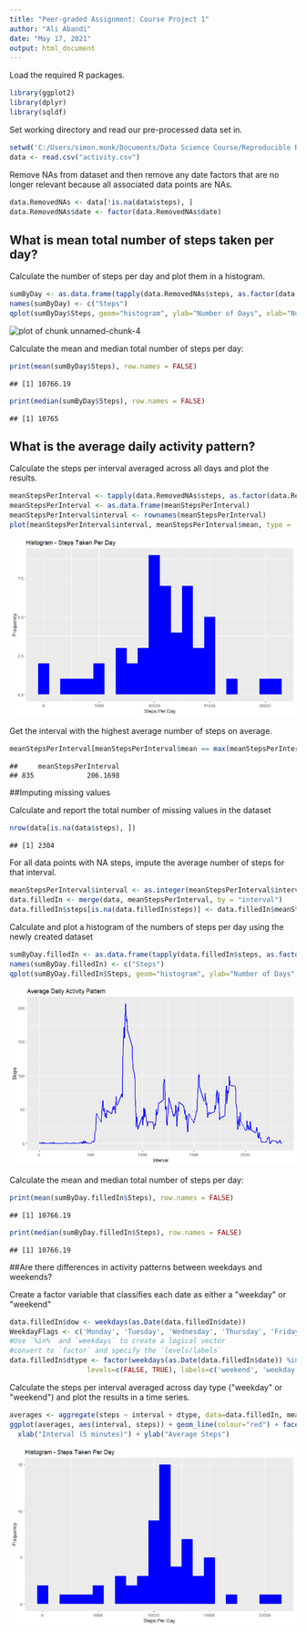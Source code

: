 ```yaml
---
title: "Peer-graded Assignment: Course Project 1"
author: "Ali Abandi"
date: "May 17, 2021"
output: html_document
---
```


Load the required R packages.


```r
library(ggplot2)
library(dplyr)
library(sqldf)
```

Set working directory and read our pre-processed data set in.


```r
setwd('C:/Users/simon.monk/Documents/Data Science Course/Reproducible Research')
data <- read.csv("activity.csv")
```

Remove NAs from dataset and then remove any date factors that are no longer relevant because all associated data points are NAs.


```r
data.RemovedNAs <- data[!is.na(data$steps), ]
data.RemovedNAs$date <- factor(data.RemovedNAs$date)
```

## What is mean total number of steps taken per day?

Calculate the number of steps per day and plot them in a histogram.

```r
sumByDay <- as.data.frame(tapply(data.RemovedNAs$steps, as.factor(data.RemovedNAs$date), sum))
names(sumByDay) <- c("Steps")
qplot(sumByDay$Steps, geom="histogram", ylab="Number of Days", xlab="Number of Steps", binwidth = 500)
```

![plot of chunk unnamed-chunk-4](figure/unnamed-chunk-4-1.png) 

Calculate the mean and median total number of steps per day:


```r
print(mean(sumByDay$Steps), row.names = FALSE)
```

```
## [1] 10766.19
```

```r
print(median(sumByDay$Steps), row.names = FALSE)
```

```
## [1] 10765
```

## What is the average daily activity pattern?

Calculate the steps per interval averaged across all days and plot the results.

```r
meanStepsPerInterval <- tapply(data.RemovedNAs$steps, as.factor(data.RemovedNAs$interval), mean)
meanStepsPerInterval <- as.data.frame(meanStepsPerInterval)
meanStepsPerInterval$interval <- rownames(meanStepsPerInterval)
plot(meanStepsPerInterval$interval, meanStepsPerInterval$mean, type = 'l', ylab = "Mean Steps", xlab = "Interval")
```

![plot of chunk unnamed-chunk-6](figures/f1.png) 

Get the interval with the highest average number of steps on average.

```r
meanStepsPerInterval[meanStepsPerInterval$mean == max(meanStepsPerInterval$mean), ][1]
```

```
##     meanStepsPerInterval
## 835             206.1698
```

##Imputing missing values

Calculate and report the total number of missing values in the dataset 

```r
nrow(data[is.na(data$steps), ])
```

```
## [1] 2304
```

For all data points with NA steps, impute the average number of steps for that interval.

```r
meanStepsPerInterval$interval <- as.integer(meanStepsPerInterval$interval)
data.filledIn <- merge(data, meanStepsPerInterval, by = "interval")
data.filledIn$steps[is.na(data.filledIn$steps)] <- data.filledIn$meanStepsPerInterval[is.na(data.filledIn$steps)]
```

Calculate and plot a histogram of the numbers of steps per day using the newly created dataset

```r
sumByDay.filledIn <- as.data.frame(tapply(data.filledIn$steps, as.factor(data.filledIn$date), sum))
names(sumByDay.filledIn) <- c("Steps")
qplot(sumByDay.filledIn$Steps, geom="histogram", ylab="Number of Days", xlab="Number of Steps", binwidth = 500)
```

![plot of chunk unnamed-chunk-10](figures/f2.png) 

Calculate the mean and median total number of steps per day:

```r
print(mean(sumByDay.filledIn$Steps), row.names = FALSE)
```

```
## [1] 10766.19
```

```r
print(median(sumByDay.filledIn$Steps), row.names = FALSE)
```

```
## [1] 10766.19
```

##Are there differences in activity patterns between weekdays and weekends?

Create a factor variable that classifies each date as either a "weekday" or "weekend"

```r
data.filledIn$dow <- weekdays(as.Date(data.filledIn$date))
WeekdayFlags <- c('Monday', 'Tuesday', 'Wednesday', 'Thursday', 'Friday')
#Use `%in%` and `weekdays` to create a logical vector
#convert to `factor` and specify the `levels/labels`
data.filledIn$dtype <- factor(weekdays(as.Date(data.filledIn$date)) %in% WeekdayFlags, 
                   levels=c(FALSE, TRUE), labels=c('weekend', 'weekday'))
```

Calculate the steps per interval averaged across day type ("weekday" or "weekend") and plot the results in a time series.

```r
averages <- aggregate(steps ~ interval + dtype, data=data.filledIn, mean)
ggplot(averages, aes(interval, steps)) + geom_line(colour="red") + facet_grid(dtype ~ .) +
  xlab("Interval (5 minutes)") + ylab("Average Steps")
```

![plot of chunk unnamed-chunk-13](figures/f3.png) 
